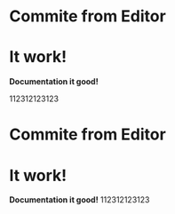 # Commite from Editor

# It work!

**Documentation it good!**

112312123123
# Commite from Editor

# It work!

**Documentation it good!**
112312123123
